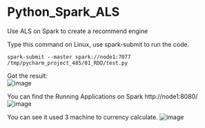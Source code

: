 # Python_Spark_ALS
Use ALS on Spark to create a recommend engine

Type this command on Linux, use spark-submit to run the code.
```
spark-submit --master spark://node1:7077  /tmp/pycharm_project_485/01_RDD/test.py
```
Got the result:    
![image](https://user-images.githubusercontent.com/75282285/191273892-5f40e7a8-d048-47f2-917c-a090838356e7.png)

You can find the Running Applications on Spark http://node1:8080/     
![image](https://user-images.githubusercontent.com/75282285/191274075-83e1e385-da5b-40b2-b837-5c7579ca71d0.png)

You can see it used 3 machine to currency calculate. 
![image](https://user-images.githubusercontent.com/75282285/191274224-967a9429-09bf-4e99-8ada-0b8040f76829.png)
